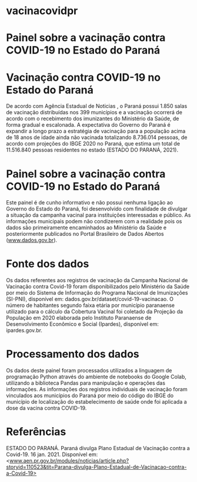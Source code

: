 # vacinacovidpr

# Painel sobre a vacinação contra COVID-19 no Estado do Paraná

# Vacinação contra COVID-19 no Estado do Paraná
De acordo com Agência Estadual de Noticias , o Paraná possui 1.850 salas de vacinação distribuídas nos 399 municípios e a vacinação ocorrerá de acordo com o recebimento dos imunizantes do Ministério da Saúde, de forma gradual e escalonada. A expectativa do Governo do Paraná é expandir a longo prazo a estratégia de vacinação para a população acima de 18 anos de idade ainda não vacinada totalizando 8.736.014 pessoas, de acordo com projeções do IBGE 2020 no Paraná, que estima um total de 11.516.840 pessoas residentes no estado (ESTADO DO PARANÁ, 2021).

# Painel sobre a vacinação contra COVID-19 no Estado do Paraná
Este painel é de cunho informativo e não possui nenhuma ligação ao Governo do Estado do Paraná, foi desenvolvido com finalidade de divulgar a situação da campanha vacinal para instituições interessadas e público. As informações municipais podem não condizerem com a realidade pois os dados são primeiramente encaminhados ao Ministério da Saúde e posteriormente publicados no Portal Brasileiro de Dados Abertos (www.dados.gov.br).

# Fonte dos dados
Os dados referentes aos registros de vacinação da Campanha Nacional de Vacinação contra Covid-19 foram disponibilizados pelo Ministério da Saúde por meio do Sistema de Informação do Programa Nacional de Imunizações (SI-PNI), disponível em: dados.gov.br/dataset/covid-19-vacinacao.
O número de habitantes segundo faixa etária por município paranaense utilizado para o cálculo da Cobertura Vacinal foi coletado da Projeção da População em 2020 elaborada pelo Instituto Paranaense de Desenvolvimento Econômico e Social (Ipardes), disponível em: ipardes.gov.br.

# Processamento dos dados
Os dados deste painel foram processados utilizados a linguagem de programação Python através do ambiente de notebooks do Google Colab, utilizando a biblioteca Pandas para manipulação e operações das informações. As informações dos registros individuais de vacinação foram vinculados aos municípios do Paraná por meio do código do IBGE do município de localização do estabelecimento de saúde onde foi aplicada a dose da vacina contra COVID-19.

# Referências
ESTADO DO PARANÁ. Paraná divulga Plano Estadual de Vacinação contra a Covid-19. 16 jan. 2021. Disponível em: <www.aen.pr.gov.br/modules/noticias/article.php?storyid=110523&tit=Parana-divulga-Plano-Estadual-de-Vacinacao-contra-a-Covid-19>
